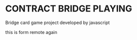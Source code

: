 # CONTRACT BRIDGE PLAYING
Bridge card game project
developed by javascript 

this is form remote
again

